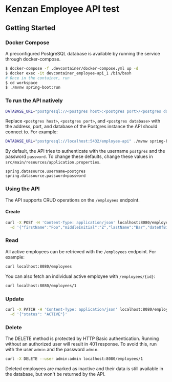 # Kenzan Employee API test

## Getting Started

### Docker Compose
A preconfigured PostgreSQL database is available by running the service through docker-compose.
```bash
$ docker-compose -f .devcontainer/docker-compose.yml up -d
$ docker exec -it devcontainer_employee-api_1 /bin/bash
# Once in the container, run
$ cd workspace
$ ./mvnw spring-boot:run
```
### To run the API natively
```bash
DATABASE_URL="postgresql://<postgres host>:<postgres port>/<postgres database>" ./mvnw spring-boot:run
```
Replace `<postgres host>`, `<postgres port>`, and `<postgres database>` with the address, port, and database of the Postgres instance the API should connect to. For example:
```bash
DATABASE_URL="postgresql://localhost:5432/employee-api" ./mvnw spring-boot:run
```
By default, the API tries to authenticate with the username `postgres` and the password `password`.
To change these defaults, change these values in `src/main/resources/application.properties`.
```
spring.datasource.username=postgres
spring.datasource.password=password
```
### Using the API
The API supports CRUD operations on the `/employees` endpoint. 
#### Create
```bash
curl -X POST -H 'Content-Type: application/json' localhost:8080/employees \
  -d '{"firstName":"Foo","middleInitial":"Z","lastName":"Bar","dateOfBirth":"1970-01-01","dateOfEmployment":"2022-01-01","status":"ACTIVE"}'
```
### Read
All active employees can be retrieved with the `/employees` endpoint. For example: 
```bash
curl localhost:8080/employees
```
You can also fetch an individual active employee with `/employees/{id}`: 
```bash
curl localhost:8080/employees/1
```
### Update
```bash
curl -X PATCH -H 'Content-Type: application/json' localhost:8080/employees/1 \
  -d '{"status": "ACTIVE"}'
```
### Delete
The DELETE method is protected by HTTP Basic authentication. Running without an authorized user will result in 401 response. To avoid this, run with the user `admin` and the password `admin`.
```bash
curl -X DELETE --user admin:admin localhost:8080/employees/1
```
Deleted employees are marked as inactive and their data is still available in the database, but won't be returned by the API.
